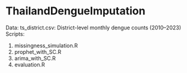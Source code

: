 # ThailandDengueImputation
Data: ts_district.csv: District-level monthly dengue counts (2010–2023)
Scripts:
1.	missingness_simulation.R
2.	prophet_with_SC.R
3.	arima_with_SC.R
4.	evaluation.R
